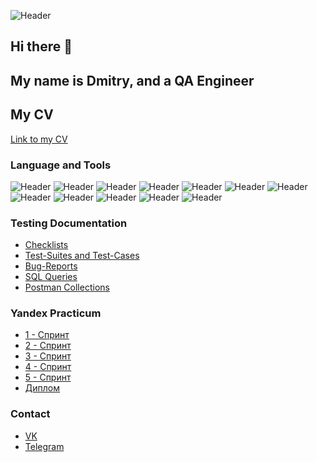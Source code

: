 ![Header](https://sun9-4.userapi.com/impg/paKxqH2kYeUXT3KF4hvP3tuWlytz8_nk30O3lQ/RFkSLdvA38o.jpg?size=960x384&quality=95&crop=0,31,1332,532&sign=5a814629a650f8abd43a9fbcdc16c0dd&c_uniq_tag=D7exoY6EAi3R98eZInLpInFinhjd2NWCccqpLEps8GI&type=helpers)
## Hi there 👋
## My name is Dmitry, and a QA Engineer
## My CV
[Link to my CV](https://spb.hh.ru/resume/3e32d3e6ff0c45e9aa0039ed1f534f77365574)

### Language and Tools
![Header](https://img.shields.io/badge/Jira-090909?style=for-the-badge&logo=jira&logoColor=136be1)
![Header](https://img.shields.io/badge/Postman-090909?style=for-the-badge&logo=postman&logoColor=f76935)
![Header](https://img.shields.io/badge/Swagger-090909?style=for-the-badge&logo=swagger&logoColor=7ede2b)
![Header](https://img.shields.io/badge/Github-090909?style=for-the-badge&logo=github&logoColor=8cc4d7)
![Header](https://img.shields.io/badge/Figma-090909?style=for-the-badge&logo=figma&logoColor=7d5fa6)
![Header](https://img.shields.io/badge/Jenkins-090909?style=for-the-badge&logo=jenkins&logoColor=f7f7f7)
![Header](https://img.shields.io/badge/MySQL-090909?style=for-the-badge&logo=mysql&logoColor=00618a)
![Header](https://img.shields.io/badge/MongoDB-090909?style=for-the-badge&logo=mongodb&logoColor=4aa73c)
![Header](https://img.shields.io/badge/DevTools-090909?style=for-the-badge&logo=googlechrome&logoColor=2674f2)
![Header](https://img.shields.io/badge/AndroidStudio-090909?style=for-the-badge&logo=androidstudio&logoColor=3ad07d)
![Header](https://img.shields.io/badge/Fiddler-090909?style=for-the-badge&logo=fiddler&logoColor=8cc4d7)
![Header](https://img.shields.io/badge/CharlesProxy-090909?style=for-the-badge&logo=charlesproxy&logoColor=8cc4d7)

### Testing Documentation

- [Checklists](https://github.com/kybo002/checklist)
- [Test-Suites and Test-Cases](https://github.com/kybo002/test-cases)
- [Bug-Reports](https://github.com/kybo002/bug-reports)
- [SQL Queries](https://github.com/kybo002/SQL)
- [Postman Collections](https://github.com/kybo002/postman)

### Yandex Practicum

- [1 - Спринт](https://github.com/Kybo002/one_sprint)
- [2 - Спринт](https://github.com/Kybo002/two_sprint)
- [3 - Спринт](https://github.com/Kybo002/three_sprint)
- [4 - Спринт](https://github.com/Kybo002/four_sprint)
- [5 - Спринт](https://github.com/Kybo002/five_sprint)
- [Диплом](https://github.com/kybo002/postman)

### Contact 
- [VK](https://vk.com/id285233338/)
- [Telegram](https://t.me/ecskybo/)

<!--
**Kybo002/Kybo002** is a ✨ _special_ ✨ repository because its `README.md` (this file) appears on your GitHub profile.

Here are some ideas to get you started:

- 🔭 I’m currently working on ...
- 🌱 I’m currently learning ...
- 👯 I’m looking to collaborate on ...
- 🤔 I’m looking for help with ...
- 💬 Ask me about ...
- 📫 How to reach me: ...
- 😄 Pronouns: ...
- ⚡ Fun fact: ...
-->
